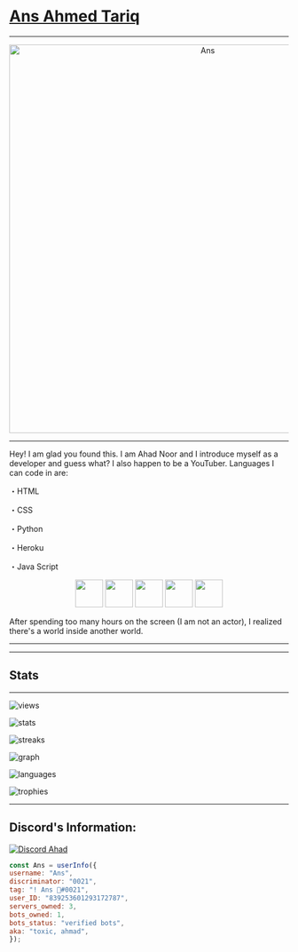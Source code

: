 # [Ans Ahmed Tariq](https://www.itsanss.cf)
***
<a href="https://itsanss.cf"><p align="center"><img width="700px" alt="Ans" src="https://media.discordapp.net/attachments/977384933620322354/1034130971072659497/myportofolio.png?width=1025&height=430"></p></a>

***

Hey! I am glad you found this. I am Ahad Noor and I introduce myself as a developer and guess what? I also happen to be a YouTuber. Languages I can code in are:


・HTML

・CSS

・Python

・Heroku

・Java Script


<p align="center">
<img src="https://github.com/yurijserrano/Github-Profile-Readme-Logos/blob/master/programming%20languages/javascript.svg" width="50" height="50"/>
<img src="https://github.com/yurijserrano/Github-Profile-Readme-Logos/blob/master/others/html.svg" width="50" height="50"/>
<img src="https://github.com/yurijserrano/Github-Profile-Readme-Logos/blob/master/others/css.svg" width="50" height="50"/>
<img src="https://github.com/yurijserrano/Github-Profile-Readme-Logos/blob/master/programming%20languages/python.svg" width="50" height="50"/>
<img src="https://github.com/yurijserrano/Github-Profile-Readme-Logos/blob/master/cloud/heroku.svg" width="50" height="50"/>
</p>

After spending too many hours on the screen (I am not an actor), I realized there's a world inside another world.

***

***
## Stats
***
![views](https://komarev.com/ghpvc/?username=ToxicHacked&&style=for-the-badge&&color=0D0D0D&&label=TOTAL+VIEWS+ON+GITHUB+PROFILE)


![stats](https://github-readme-stats.vercel.app/api?username=ToxicHacked9&theme=midnight-purple&layout=compact&bg_color=0D0D0D&hide_border=true)


![streaks](https://github-readme-streak-stats.herokuapp.com/?user=ToxicHacked&theme=highcontrast&background=0D0D0D&ring=9645F4&fire=FFFF00&hide_border=true&currStreakLabel=9645F4&sideLabels=9645F4&stroke=9645F4)


![graph](https://activity-graph.herokuapp.com/graph?username=ToxicHacked&bg_color=0D0D0D&color=9645F4&line=9645F4&point=FFFF00&hide_border=true)


![languages](https://github-readme-stats.vercel.app/api/top-langs/?username=ToxicHacked&theme=midnight-purple&layout=compact&bg_color=0D0D0D&hide_border=true)


![trophies](https://github-profile-trophy.vercel.app/?username=ToxicHacked&theme=dark_lover&no-frame=true)

***
## Discord's Information:
[![Discord Ahad]([https://lanyard.cnrad.dev/api/839253601293172787?theme=dark&bg=0D0D0D&animated=true&idleMessage=Prolly+sleeping)](https://discord.com/users/839253601293172787)


```js
const Ans = userInfo({
username: "Ans",
discriminator: "0021",
tag: "! Ans 🥀#0021",
user_ID: "839253601293172787",
servers_owned: 3,
bots_owned: 1,
bots_status: "verified bots",
aka: "toxic, ahmad",
});
```
